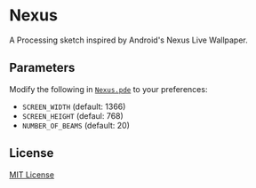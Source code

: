 # Nexus
A Processing sketch inspired by Android's Nexus Live Wallpaper.

## Parameters
Modify the following in [`Nexus.pde`](https://github.com/adeijosol/Nexus/raw/master/Nexus.pde) to your preferences:
- `SCREEN_WIDTH` (default: 1366)
- `SCREEN_HEIGHT` (defaul: 768)
- `NUMBER_OF_BEAMS` (default: 20)

## License
[MIT License](https://github.com/adeijosol/Nexus/raw/master/LICENSE)
